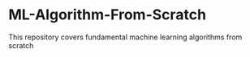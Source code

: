 # ML-Algorithm-From-Scratch
This repository covers fundamental machine learning algorithms from scratch

